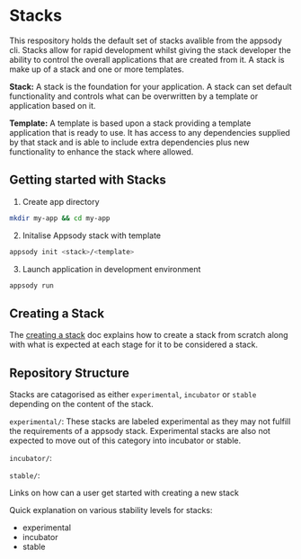 # Stacks

This respository holds the default set of stacks avalible from the appsody cli. Stacks allow for rapid development whilst giving the stack developer the ability to control the overall applications that are created from it. A stack is make up of a stack and one or more templates.

**Stack:** A stack is the foundation for your application. A stack can set default functionality and controls what can be overwritten by a template or application based on it.

**Template:** A template is based upon a stack providing a template application that is ready to use. It has access to any dependencies supplied by that stack and is able to include extra dependencies plus new functionality to enhance the stack where allowed.

## Getting started with Stacks
1. Create app directory
``` bash
mkdir my-app && cd my-app
```
2. Initalise Appsody stack with template
``` bash
appsody init <stack>/<template>
```
3. Launch application in development environment
``` bash
appsody run
```

## Creating a Stack
The [creating a stack](https://github.com/appsody/stacks/blob/master/docs/creating-a-stack.md) doc explains how to create a stack from scratch along with what is expected at each stage for it to be considered a stack.

## Repository Structure
Stacks are catagorised as either `experimental`, `incubator` or `stable` depending on the content of the stack.

`experimental/`: These stacks are labeled experimental as they may not fulfill the requirements of a appsody stack. Experimental stacks are also not expected to move out of this category into incubator or stable.

`incubator/`:

`stable/`:


Links on how can a user get started with creating a new stack

Quick explanation on various stability levels for stacks:

- experimental
- incubator
- stable